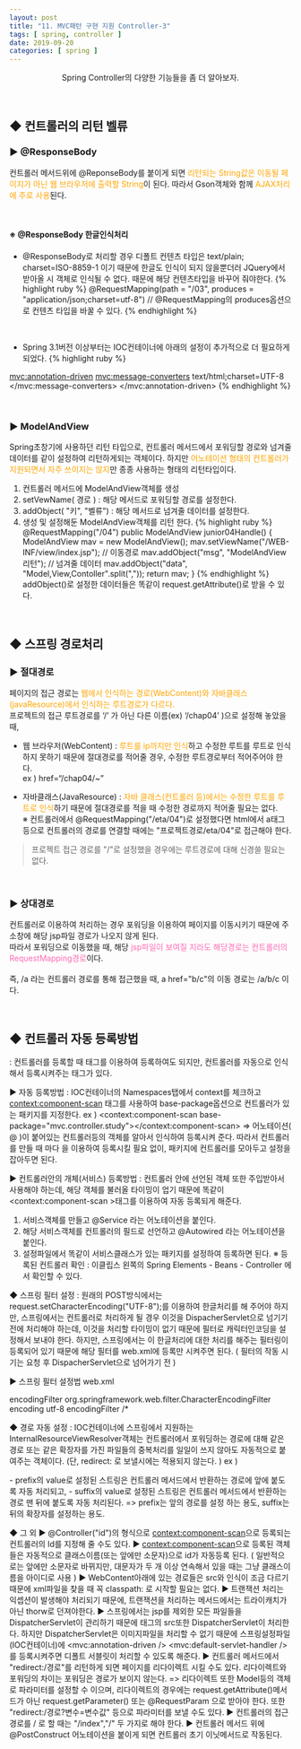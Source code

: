 ```yaml
---
layout: post
title: "11. MVC패턴 구현 지원 Controller-3"
tags: [ spring, controller ]
date: 2019-09-20
categories: [ spring ]
---
```


<p align="center">
    Spring Controller의 다양한 기능들을 좀 더 알아보자.
</p><br/>

## ◆ 컨트롤러의 리턴 벨류

### ▶ @ResponseBody
컨트롤러 메서드위에 @ReponseBody를 붙이게 되면 <font color="orange">리턴되는 String값은 이동될 페이지가 아닌 웹 브라우저에 출력할 String</font>이 된다. 따라서 Gson객체와 함께 <font color="orange">AJAX처리에 주로 사용</font>된다.

<br/>

#### ※ @ResponseBody 한글인식처리
- @ResponseBody로 처리할 경우 디폴트 컨텐츠 타입은 text/plain; charset=ISO-8859-1 이기 때문에 한글도 인식이 되지 않을뿐더러 JQuery에서 받아올 시 객체로 인식될 수 없다. 때문에 해당 컨텐츠타입을 바꾸어 줘야한다.
{% highlight ruby %}
@RequestMapping(path = "/03", produces = "application/json;charset=utf-8")
// @RequestMapping의 produces옵션으로 컨텐츠 타입을 바꿀 수 있다.
{% endhighlight %}

<br/>

- Spring 3.1버전 이상부터는 IOC컨테이너에 아래의 설정이 추가적으로 더 필요하게 되었다.
{% highlight ruby %}
<!-- @ResponseBody로 String 처리할때 한글처리 -->
<mvc:annotation-driven>
	<mvc:message-converters>
		<bean
class="org.springframework.http.converter.StringHttpMessageConverter">
            <property name="supportedMediaTypes">
                <list>
                    <value>text/html;charset=UTF-8</value>
                </list>
            </property>
		</bean>
	</mvc:message-converters>
</mvc:annotation-driven>
{% endhighlight %}


<br/>

### ▶ ModelAndView
Spring초창기에 사용하던 리턴 타입으로, 컨트롤러 메서드에서 포워딩할 경로와 넘겨줄 데이터를 같이 설정하여 리턴하게되는 객체이다. 하지만 <font color="orange">어노테이션 형태의 컨트롤러가 지원되면서 자주 쓰이지는 않지</font>만 종종 사용하는 형태의 리턴타입이다. 

1. 컨트롤러 메서드에 ModelAndView객체를 생성
2. setVewName( 경로 ) : 해당 메서드로 포워딩할 경로를 설정한다.
3. addObject( "키", "벨류") : 해당 메서드로 넘겨줄 데이터를 설정한다.
4. 생성 및 설정해둔 ModelAndView객체를 리턴 한다.
{% highlight ruby %} 
@RequestMapping("/04")
public ModelAndView junior04Handle() {
    ModelAndView mav = new ModelAndView();
    mav.setViewName("/WEB-INF/view/index.jsp");  // 이동경로
    mav.addObject("msg", "ModelAndView 리턴");  // 넘겨줄 데이터
    mav.addObject("data", "Model,View,Contoller".split(","));
    return mav;
}
{% endhighlight %}
addObject()로 설정한 데이터들은 똑같이 request.getAttribute()로 받을 수 있다.

<br/>

## ◆ 스프링 경로처리

### ▶ 절대경로
페이지의 접근 경로는 <font color="orange">웹에서 인식하는 경로(WebContent)와 자바클래스(javaResource)에서 인식하는 루트경로가 다르다.</font><br/>
프로젝트의 접근 루트경로를 ‘/’ 가 아닌 다른 이름(ex) ‘/chap04’ )으로 설정해 놓았을 때,

- 웹 브라우저(WebContent) 
: <font color="orange">루트를 ip까지만 인식</font>하고 수정한 루트를 루트로 인식하지 못하기 때문에
절대경로를 적어줄 경우, 수정한 루트경로부터 적어주어야 한다.<br/>
ex ) href=“/chap04/~” 

- 자바클래스(JavaResource)
: <font color="orange">자바 클래스(컨트롤러 등)에서는 수정한 루트를 루트로 인식</font>하기 때문에 절대경로를 적을 때 수정한 경로까지 적어줄 필요는 없다. <br/>
※ 컨트롤러에서 @RequestMapping("/eta/04")로 설정했다면 html에서 a태그등으로 컨트롤러의 경로를 연결할 때에는 "프로젝트경로/eta/04"로 접근해야 한다.

> 프로젝트 접근 경로를 "/"로 설정했을 경우에는 루트경로에 대해 신경쓸 필요는 없다.

<br/>

### ▶ 상대경로
컨트롤러로 이용하여 처리하는 경우 포워딩을 이용하여 페이지를 이동시키기 때문에 주소창에 해당 jsp파일 경로가 나오지 않게 된다.<br/>
따라서 포워딩으로 이동했을 때, 해당 <font color="hotpink">jsp파일이 보여질 지라도 해당경로는 컨트롤러의 RequestMapping경로</font>이다. 
<br/><br/>
즉, /a 라는 컨트롤러 경로를 통해 접근했을 때, a href="b/c"의 이동 경로는 /a/b/c 이다.

<br/>

## ◆ 컨트롤러 자동 등록방법
: 컨트롤러를 등록할 때 <bean>태그를 이용하여 등록하여도 되지만,
컨트롤러를 자동으로 인식해서 등록시켜주는 태그가 있다. 

▶ 자동 등록방법
: IOC컨테이너의 Namespaces탭에서 context를 체크하고
<context:component-scan> 태그를 사용하여 base-package옵션으로 컨트롤러가 있는 
패키지를 지정한다.
ex )
<context:component-scan
 base-package="mvc.controller.study"></context:component-scan>
=> 어노테이션( @ )이 붙어있는 컨트롤러등의 객체를 알아서 인식하여 등록시켜 준다.
따라서 컨트롤러를 만들 때 마다 <bean>을 이용하여 등록시킬 필요 없이, 패키지에 컨트롤러를 모아두고 설정을 잡아두면 된다.

▶ 컨트롤러안의 개체(서비스) 등록방법
: 컨트롤러 안에 선언된 객체 또한 주입받아서 사용해야 하는데, 
해당 객체를 불러올 타이밍이 업기 때문에
똑같이  <context:component-scan >태그를 이용하여 자동 등록되게 해준다.
1. 서비스객체를 만들고 @Service 라는 어노테이션을 붙인다. 
2. 해당 서비스객체를 컨트롤러의 필드로 선언하고 @Autowired 라는 어노테이션을 붙인다.
3. 설정파일에서 똑같이 서비스클래스가 있는 패키지를 설정하여 등록하면 된다.
※ 등록된 컨트롤러 확인 
: 이클립스 왼쪽의 Spring Elements - Beans - Controller 에서 확인할 수 있다.

◆ 스프링 필터 설정
: 원래의 POST방식에서는 request.setCharacterEncoding("UTF-8");를 이용하여 한글처리를 해 주어야 하지만, 
스프링에서는 컨트롤러로 처리하게 될 경우 이것을 DispacherServlet으로 넘기기 전에 처리해야 하는데, 이것을 처리할 타이밍이 없기 때문에 필터로 캐릭터인코딩을 설정해서 보내야 한다.
하지만, 스프링에서는 이 한글처리에 대한 처리를 해주는 필터링이 등록되어 있기 때문에 해당 필터를 web.xml에 등록만 시켜주면 된다.
( 필터의 작동 시기는 요청 후 DispacherServlet으로 넘어가기 전 )

▶ 스프링 필터 설정법
web.xml
<!-- request encodng filter register -->
<filter>
<filter-name>encodingFilter</filter-name>
<filter-class>org.springframework.web.filter.CharacterEncodingFilter</filter-class>
<init-param>
<param-name>encoding</param-name>
<param-value>utf-8</param-value>
</init-param>
</filter>
<filter-mapping>
<filter-name>encodingFilter</filter-name>
<url-pattern>/*</url-pattern>
</filter-mapping>

◆ 경로 자동 설정
: IOC컨테이너에 스프링에서 지원하는 InternalResourceViewResolver객체는 컨트롤러에서 포워딩하는 경로에 대해 같은 경로 또는 같은 확장자를 가진 파일들의 중복처리를 일일이 쓰지 않아도 자동적으로 붙여주는 객체이다.
(단, redirect: 로 보낼시에는 적용되지 않는다. )
ex )
<!-- ViewResolve -->
<bean class="org.springframework.web.servlet.view.InternalResourceViewResolver">
<property name="prefix" value="/WEB-INF/view"></property>
<property name="suffix" value=".jsp"></property>
</bean>
- prefix의 value로 설정된 스트링은 컨트롤러 메서드에서 반환하는 경로에 앞에 붙도록 자동 처리되고,
- suffix의 value로 설정된 스트링은 컨트롤러 메서드에서 반환하는 경로 맨 뒤에 붙도록 자동 처리된다.
=> prefix는 앞의 경로를 설정 하는 용도, suffix는 뒤의 확장자를 설정하는 용도.

◆ 그 외
▶ @Controller("id")의 형식으로 <context:component-scan>으로 등록되는 컨트롤러의 Id를 지정해 줄 수도 있다.
▶ <context:component-scan>으로 등록된 객체들은 자동적으로 클래스이름(또는 앞에만 소문자)으로  id가 자동등록 된다.
( 일반적으로는 앞에만 소문자로 바뀌지만, 대문자가 두 개 이상 연속해서 있을 때는 그냥 클래스이름을 아이디로 사용 )
▶ WebContent아래에 있는 경로들은 src와 인식이 조금 다르기 때문에 xml파일을 찾을 때
꼭 classpath: 로 시작할 필요는 없다.
▶ 트랜잭션 처리는 익셉션이 발생해야 처리되기 때문에, 트랜잭션을 처리하는 메서드에서는 트라이캐치가 아닌 thorw로 던져야한다.
▶ 스프링에서는 jsp를 제외한 모든 파일들을 DispatcherServlet이 관리하기 때문에
<img>태그의 src또한 DispatcherServlet이 처리한다.
하지만 DispatcherServlet은 이미지파일을 처리할 수 없기 때문에 스프링설정파일(IOC컨테이너)에
<mvc:annotation-driven /> 
<mvc:default-servlet-handler /> 
를 등록시켜주면 디폴트 서블릿이 처리할 수 있도록 해준다.
▶ 컨트롤러 메서드에서 "redirect:/경로"를 리턴하게 되면 페이지를 리다이렉트 시킬 수도 있다.
리다이렉트와 포워딩의 차이는 포워딩은 경로가 보이지 않는다.
=> 리다이렉트 또한 Model등의 객체로 파라미터를 설정할 수 이으며, 리다이렉트의 경우에는 request.getAttribute()메서드가 아닌
request.getParameter() 또는 @RequestParam 으로 받아야 한다.
또한 "redirect:/경로?변수=변수값" 등으로 파라미터를 보낼 수도 있다.
▶ 컨트롤러의 접근경로를 / 로 할 때는 "/index","/" 두 가지로 해야 한다.
▶ 컨트롤러 메서드 위에 @PostConstruct 어노테이션을 붙이게 되면 컨트롤러 초기 이닛메서드로 작동된다.







<br/>